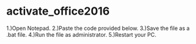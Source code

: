 # activate_office2016


1.)Open Notepad.
2.)Paste the code provided below.
3.)Save the file as a .bat file.
4.)Run the file as administrator.
5.)Restart your PC.
